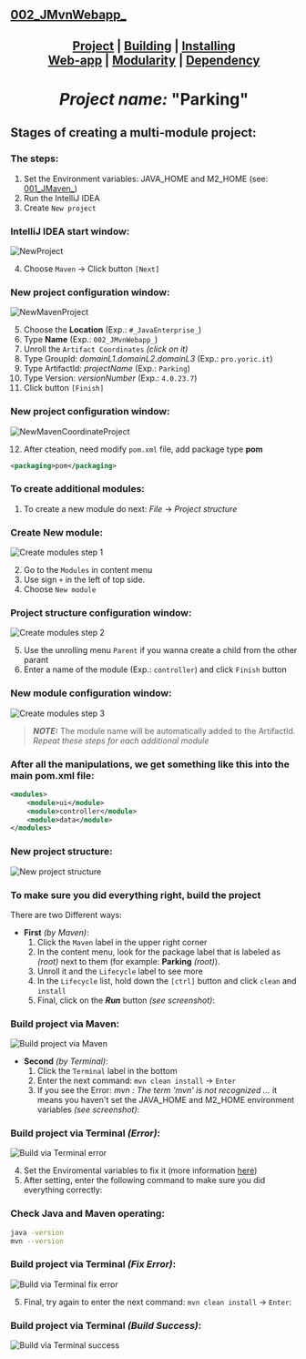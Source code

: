 ## [002_JMvnWebapp_][DescPrj]

## <p align=center>[Project][DescPrj] | [Building][AutoBld] | [Installing][AutoInst] <br/> [Web-app][WebBld] | [Modularity][Module] | [Dependency][DepMng]</p>

<!--
* [Project description][DescPrj]
* [Project build automation][AutoBld]
* [Project setup automation][AutoInst]
* [Web application building][WebBld]
* [Project modularity][Module]
* [Dependency management][DepMng]
-->

[DescPrj]: README.md
[AutoBld]: res/read/Maven_BuildAutomation.md
[AutoInst]: res/read/Maven_SetupAutomation.md
[WebBld]: res/read/Maven_WebApplication.md
[Module]: res/read/Maven_ModularityProject.md
[DepMng]: res/read/Maven_DependencyManagement.md

<!-- ---------------------------------- * Navigation * ---------------------------------- -->

# <p align=center><i>Project name:</i> "<b>Parking</b>"</p>

## Stages of creating a multi-module project:

### The steps:
1. Set the Environment variables: JAVA_HOME and M2_HOME (see: [001_JMaven_][1])
2. Run the IntelliJ IDEA
3. Create `New project`

### IntelliJ IDEA start window:
![NewProject][2]

4. Choose `Maven` -> Click button `[Next]`<br/>

### New project configuration window:
![NewMavenProject][3]

5. Choose the **Location** (Exp.: `#_JavaEnterprise_`)
6. Type **Name** (Exp.: `002_JMvnWebapp_`)
7. Unroll the `Artifact Coordinates` *(click on it)*
8. Type GroupId: *domainL1*.*domainL2*.*domainL3* (Exp.: `pro.yoric.it`)
9. Type ArtifactId: *projectName* (Exp.: `Parking`)
10. Type Version: *versionNumber* (Exp.: `4.0.23.7`)
11. Click button `[Finish]`<br/>

### New project configuration window:
![NewMavenCoordinateProject][4]

12. After cteation, need modify `pom.xml` file, add package type **pom**

```xml
<packaging>pom</packaging>
```

### To create additional modules: 
1. To create a new module do next: *File* -> *Project structure*<br/>

### Create New module:
![Create modules step 1][5]

2. Go to the `Modules` in content menu
3. Use sign `+` in the left of top side.
4. Choose `New module`<br/>

### Project structure configuration window:
![Create modules step 2][6]

5. Use the unrolling menu `Parent` if you wanna create a child from the other parant
6. Enter a name of the module (Exp.: `controller`) and click `Finish` button

### New module configuration window:
![Create modules step 3][7]

> ***NOTE:*** The module name will be automatically added to the ArtifactId.<br/>
*Repeat these steps for each additional module*

### After all the manipulations, we get something like this into the main pom.xml file:
```xml
<modules>
    <module>ui</module>
    <module>controller</module>
    <module>data</module>
</modules>
```

### New project structure:
![New project structure][8]

### To make sure you did everything right, build the project
There are two Different ways:
* **First** *(by Maven)*:
  1. Click the `Maven` label in the upper right corner
  2. In the content menu, look for the package label that is labeled as *(root)* next to them (for example: **Parking** *(root)*).
  3. Unroll it and the `Lifecycle` label to see more
  4. In the `Lifecycle` list, hold down the `[ctrl]` button and click `clean` and `install`
  5. Final, click on the ***Run*** button *(see screenshot)*:

### Build project via Maven:
![Build project via Maven][9]

* **Second** *(by Terminal)*:
  1. Click the `Terminal` label in the bottom
  2. Enter the next command: `mvn clean install` -> `Enter`
  3. If you see the Error: *mvn : The term 'mvn' is not recognized ...* it means you haven't set the JAVA_HOME and M2_HOME environment variables *(see screenshot)*:

### Build project via Terminal *(Error)*:
![Build via Terminal error][10]

  4. Set the Enviromental variables to fix it (more information [here][1])
  5. After setting, enter the following command to make sure you did everything correctly:

### Check Java and Maven operating:
```bash
java -version
mvn --version
```

### Build project via Terminal *(Fix Error)*:
![Build via Terminal fix error][11]

  5. Final, try again to enter the next command: `mvn clean install` -> `Enter`:

### Build project via Terminal  *(Build Success)*:
![Build via Terminal success][12]



<!--
* [001_JMaven_][1]
* ![NewProject][2]
* ![NewMavenProject][3]
* ![NewMavenCoordinateProject][4]
* ![Create modules step 1][5]
* ![Create modules step 2][6]
* ![Create modules step 3][7]
* ![New project structure][8]
* ![Build via Maven][9]
* ![Build via Terminal][10]
* ![Build via Terminal][11]
* ![Build via Terminal][12]
-->

[1]: https://github.com/yoricsv/001_JMaven_/blob/master/res/read/Maven_Configuration.md
[2]: res/img/IdeaNewProject.png
[3]: res/img/ConfigNewProject.png
[4]: res/img/ConfigNewProgectCoord.png
[5]: res/img/CreateModules.png
[6]: res/img/CreateModulesS2.png
[7]: res/img/CreateModulesS3.png
[8]: res/img/POMProjectStructure.png
[9]: res/img/CompilePOMProject.png
[10]: res/img/ConpilePOMProjectViaIdeaTerminal_Error.png
[11]: res/img/ConpilePOMProjectViaIdeaTerminal_ErrorFix.png
[12]: res/img/ConpilePOMProjectViaIdeaTerminal_BuildSuccess.png
